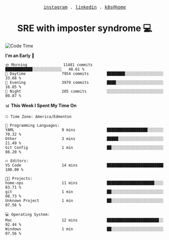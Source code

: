 <p align="center">
  <samp>
    <a href="https://www.instagram.com/lildrunkensmurf/">instagram</a> .
    <a href="https://www.linkedin.com/in/joryirving/">linkedin</a> .
    <a href="https://github.com/joryirving/k3s-home-cluster">k8s@home</a>
  </samp>
</p>

<h1 align="center">
  SRE with imposter syndrome 💻
</h1>

<!--START_SECTION:waka-->
![Code Time](http://img.shields.io/badge/Code%20Time-121%20hrs%2042%20mins-blue)

**I'm an Early 🐤** 

```text
🌞 Morning                11481 commits       ████████████░░░░░░░░░░░░░   48.61 % 
🌆 Daytime                7954 commits        ████████░░░░░░░░░░░░░░░░░   33.68 % 
🌃 Evening                3979 commits        ████░░░░░░░░░░░░░░░░░░░░░   16.85 % 
🌙 Night                  205 commits         ░░░░░░░░░░░░░░░░░░░░░░░░░   00.87 % 
```


📊 **This Week I Spent My Time On** 

```text
🕑︎ Time Zone: America/Edmonton

💬 Programming Languages: 
YAML                     9 mins              ██████████████████░░░░░░░   70.32 % 
Other                    3 mins              █████░░░░░░░░░░░░░░░░░░░░   21.49 % 
Git Config               1 min               ██░░░░░░░░░░░░░░░░░░░░░░░   08.20 % 

🔥 Editors: 
VS Code                  14 mins             █████████████████████████   100.00 % 

🐱‍💻 Projects: 
home-ops                 11 mins             █████████████████████░░░░   83.71 % 
git                      1 min               ██░░░░░░░░░░░░░░░░░░░░░░░   08.73 % 
Unknown Project          1 min               ██░░░░░░░░░░░░░░░░░░░░░░░   07.56 % 

💻 Operating System: 
Mac                      12 mins             ███████████████████████░░   92.44 % 
Windows                  1 min               ██░░░░░░░░░░░░░░░░░░░░░░░   07.56 % 
```


<!--END_SECTION:waka-->